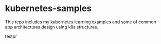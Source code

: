 # kubernetes-samples
This repo includes my kubernetes learning examples and some of common app architectures design using k8s structures.



testpr
